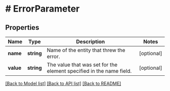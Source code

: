 # # ErrorParameter

## Properties

Name | Type | Description | Notes
------------ | ------------- | ------------- | -------------
**name** | **string** | Name of the entity that threw the error. | [optional] 
**value** | **string** | The value that was set for the element specified in the name field. | [optional] 

[[Back to Model list]](../../README.md#documentation-for-models) [[Back to API list]](../../README.md#documentation-for-api-endpoints) [[Back to README]](../../README.md)



